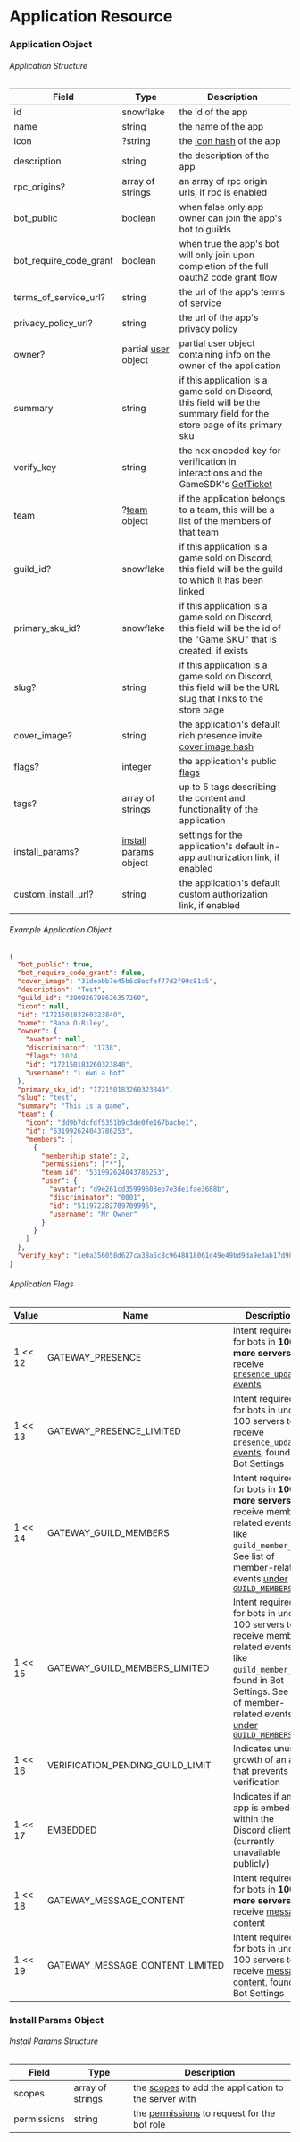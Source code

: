 # Application Resource

### Application Object

###### Application Structure

| Field                  | Type                                                                       | Description                                                                                                               |
|------------------------|----------------------------------------------------------------------------|---------------------------------------------------------------------------------------------------------------------------|
| id                     | snowflake                                                                  | the id of the app                                                                                                         |
| name                   | string                                                                     | the name of the app                                                                                                       |
| icon                   | ?string                                                                    | the [icon hash](#DOCS_REFERENCE/image-formatting) of the app                                                              |
| description            | string                                                                     | the description of the app                                                                                                |
| rpc_origins?           | array of strings                                                           | an array of rpc origin urls, if rpc is enabled                                                                            |
| bot_public             | boolean                                                                    | when false only app owner can join the app's bot to guilds                                                                |
| bot_require_code_grant | boolean                                                                    | when true the app's bot will only join upon completion of the full oauth2 code grant flow                                 |
| terms_of_service_url?  | string                                                                     | the url of the app's terms of service                                                                                     |
| privacy_policy_url?    | string                                                                     | the url of the app's privacy policy                                                                                       |
| owner?                 | partial [user](#DOCS_RESOURCES_USER/user-object) object                    | partial user object containing info on the owner of the application                                                       |
| summary                | string                                                                     | if this application is a game sold on Discord, this field will be the summary field for the store page of its primary sku |
| verify_key             | string                                                                     | the hex encoded key for verification in interactions and the GameSDK's [GetTicket](#DOCS_GAME_SDK_APPLICATIONS/getticket) |
| team                   | ?[team](#DOCS_TOPICS_TEAMS/data-models-team-object) object                 | if the application belongs to a team, this will be a list of the members of that team                                     |
| guild_id?              | snowflake                                                                  | if this application is a game sold on Discord, this field will be the guild to which it has been linked                   |
| primary_sku_id?        | snowflake                                                                  | if this application is a game sold on Discord, this field will be the id of the "Game SKU" that is created, if exists     |
| slug?                  | string                                                                     | if this application is a game sold on Discord, this field will be the URL slug that links to the store page               |
| cover_image?           | string                                                                     | the application's default rich presence invite [cover image hash](#DOCS_REFERENCE/image-formatting)                       |
| flags?                 | integer                                                                    | the application's public [flags](#DOCS_RESOURCES_APPLICATION/application-object-application-flags)                        |
| tags?                  | array of strings                                                           | up to 5 tags describing the content and functionality of the application                                                  |
| install_params?        | [install params](#DOCS_RESOURCES_APPLICATION/install-params-object) object | settings for the application's default in-app authorization link, if enabled                                              |
| custom_install_url?    | string                                                                     | the application's default custom authorization link, if enabled                                                           |

###### Example Application Object

```json
{
  "bot_public": true,
  "bot_require_code_grant": false,
  "cover_image": "31deabb7e45b6c8ecfef77d2f99c81a5",
  "description": "Test",
  "guild_id": "290926798626357260",
  "icon": null,
  "id": "172150183260323840",
  "name": "Baba O-Riley",
  "owner": {
    "avatar": null,
    "discriminator": "1738",
    "flags": 1024,
    "id": "172150183260323840",
    "username": "i own a bot"
  },
  "primary_sku_id": "172150183260323840",
  "slug": "test",
  "summary": "This is a game",
  "team": {
    "icon": "dd9b7dcfdf5351b9c3de0fe167bacbe1",
    "id": "531992624043786253",
    "members": [
      {
        "membership_state": 2,
        "permissions": ["*"],
        "team_id": "531992624043786253",
        "user": {
          "avatar": "d9e261cd35999608eb7e3de1fae3688b",
          "discriminator": "0001",
          "id": "511972282709709995",
          "username": "Mr Owner"
        }
      }
    ]
  },
  "verify_key": "1e0a356058d627ca38a5c8c9648818061d49e49bd9da9e3ab17d98ad4d6bg2u8"
}
```

###### Application Flags

| Value   | Name                             | Description                                                                                                                                                                                                                    |
|---------|----------------------------------|--------------------------------------------------------------------------------------------------------------------------------------------------------------------------------------------------------------------------------|
| 1 << 12 | GATEWAY_PRESENCE                 | Intent required for bots in **100 or more servers** to receive [`presence_update` events](#DOCS_TOPICS_GATEWAY/presence-update)                                                                                                |
| 1 << 13 | GATEWAY_PRESENCE_LIMITED         | Intent required for bots in under 100 servers to receive [`presence_update` events](#DOCS_TOPICS_GATEWAY/presence-update), found in Bot Settings                                                                               |
| 1 << 14 | GATEWAY_GUILD_MEMBERS            | Intent required for bots in **100 or more servers** to receive member-related events like `guild_member_add`. See list of member-related events [under `GUILD_MEMBERS`](#DOCS_TOPICS_GATEWAY/list-of-intents)                  |
| 1 << 15 | GATEWAY_GUILD_MEMBERS_LIMITED    | Intent required for bots in under 100 servers to receive member-related events like `guild_member_add`, found in Bot Settings. See list of member-related events [under `GUILD_MEMBERS`](#DOCS_TOPICS_GATEWAY/list-of-intents) |
| 1 << 16 | VERIFICATION_PENDING_GUILD_LIMIT | Indicates unusual growth of an app that prevents verification                                                                                                                                                                  | 
| 1 << 17 | EMBEDDED                         | Indicates if an app is embedded within the Discord client (currently unavailable publicly)                                                                                                                                     |
| 1 << 18 | GATEWAY_MESSAGE_CONTENT          | Intent required for bots in **100 or more servers** to receive [message content](https://support-dev.discord.com/hc/en-us/articles/4404772028055)                                                                              |
| 1 << 19 | GATEWAY_MESSAGE_CONTENT_LIMITED  | Intent required for bots in under 100 servers to receive [message content](https://support-dev.discord.com/hc/en-us/articles/4404772028055), found in Bot Settings                                                             |

### Install Params Object

###### Install Params Structure

| Field       | Type             | Description                                                                                                |
|-------------|------------------|------------------------------------------------------------------------------------------------------------|
| scopes      | array of strings | the [scopes](#DOCS_TOPICS_OAUTH2/shared-resources-oauth2-scopes) to add the application to the server with |
| permissions | string           | the [permissions](#DOCS_TOPICS_PERMISSIONS) to request for the bot role                                    |
